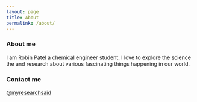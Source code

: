 ```yaml
---
layout: page
title: About
permalink: /about/
---
```


### About me

I am Robin Patel a chemical engineer student. I love to explore the science the and research about various fascinating things happening in our world.


### Contact me

[@myresearchsaid](https://twitter.com/myresearchsaid)
